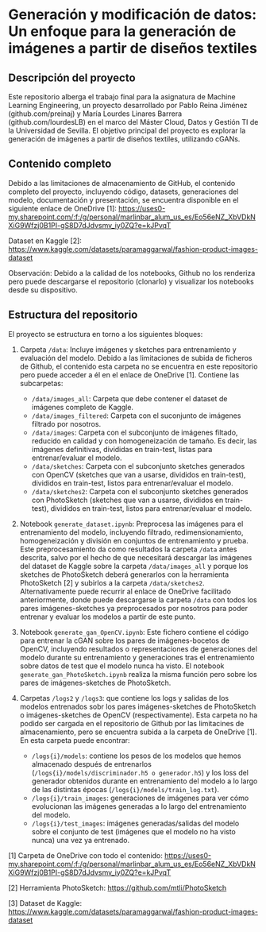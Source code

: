 # Generación y modificación de datos: Un enfoque para la generación de imágenes a partir de diseños textiles

## Descripción del proyecto
Este repositorio alberga el trabajo final para la asignatura de Machine Learning Engineering, un proyecto desarrollado por Pablo Reina Jiménez (github.com/preinaj) y María Lourdes Linares Barrera (github.com/lourdesLB) en el marco del Máster Cloud, Datos y Gestión TI de la Universidad de Sevilla. El objetivo principal del proyecto es explorar la generación de imágenes a partir de diseños textiles, utilizando cGANs. 


## Contenido completo

Debido a las limitaciones de almacenamiento de GitHub, el contenido completo del proyecto, incluyendo código, datasets, generaciones del modelo, documentación y presentación, se encuentra disponible en el siguiente enlace de OneDrive [1]: https://uses0-my.sharepoint.com/:f:/g/personal/marlinbar_alum_us_es/Eo56eNZ_XbVDkNXiG9Wfzj0B1PI-gS8D7dJdvsmv_iy0ZQ?e=kJPvqT

Dataset en Kaggle [2]: https://www.kaggle.com/datasets/paramaggarwal/fashion-product-images-dataset 

Observación: Debido a la calidad de los notebooks, Github no los renderiza pero puede descargarse el repositorio (clonarlo) y visualizar los notebooks desde su dispositivo.


## Estructura del repositorio

El proyecto se estructura en torno a los siguientes bloques:  

1. Carpeta `/data`: Incluye imágenes y sketches para entrenamiento y evaluación del modelo. Debido a las limitaciones de subida de ficheros de Github, el contenido esta carpeta no se encuentra en este repositorio pero puede acceder a él en el enlace de OneDrive [1]. Contiene las subcarpetas:
    * `/data/images_all`: Carpeta que debe contener el dataset de imágenes completo de Kaggle.
    * `/data/images_filtered`: Carpeta con el suconjunto de imágenes filtrado por nosotros.
    * `/data/images`: Carpeta con el subconjunto de imágenes filtado, reducido en calidad y con homogeneización de tamaño. Es decir, las imágenes definitivas, divididas en train-test, listas para entrenar/evaluar el modelo.
    * `/data/sketches`: Carpeta con el subconjunto sketches generados con OpenCV (sketches que van a usarse, divididos en train-test), divididos en train-test, listos para entrenar/evaluar el modelo.
    * `/data/sketches2`:  Carpeta con el subconjunto sketches generados con PhotoSketch (sketches que van a usarse, divididos en train-test), divididos en train-test, listos para entrenar/evaluar el modelo.


2. Notebook `generate_dataset.ipynb`: Preprocesa las imágenes para el entrenamiento del modelo, incluyendo filtrado, redimensionamiento, homogeneización y división en conjuntos de entrenamiento y prueba. Este preprocesamiento da como resultados la carpeta `/data` antes descrita, salvo por el hecho de que necesitará descargar las imágenes del dataset de Kaggle sobre la carpeta `/data/images_all` y porque los sketches de PhotoSketch deberá generarlos con la herramienta PhotoSketch [2] y subirlos a la carpeta `/data/sketches2`. Alternativamente puede recurrir al enlace de OneDrive facilitado anteriormente, donde puede descargarse la carpeta `/data` con todos los pares imágenes-sketches ya preprocesados por nosotros para poder entrenar y evaluar los modelos a partir de este punto.


3. Notebook `generate_gan_OpenCV.ipynb`:  Este fichero contiene el código para entrenar la cGAN sobre los pares de imágenes-bocetos de OpenCV, incluyendo resultados o representaciones de generaciones del modelo durante su entrenamiento y generaciones tras el entrenamiento sobre datos de test que el modelo nunca ha visto. El notebook  `generate_gan_PhotoSketch.ipynb` realiza la misma función pero sobre los pares de imágenes-sketches de PhotoSketch.


4. Carpetas `/logs2` y `/logs3`:  que contiene los logs y salidas de los modelos entrenados sobr los pares imágenes-sketches de PhotoSketch o imágenes-sketches de OpenCV (respectivamente). Esta carpeta no ha podido ser cargada en el repositorio de Github por las limitacines de almacenamiento, pero se encuentra subida a la carpeta de OneDrive [1]. En esta carpeta puede encontrar:
    * `/logs{i}/models`: contiene los pesos de los modelos que hemos almacenado después de entrenarlos (`/logs{i}/models/discriminador.h5 o generador.h5`) y los loss del generador obtenidos durante en entrenamiento del modelo a lo largo de las distintas épocas (`/logs{i}/models/train_log.txt`).
    * `/logs{i}/train_images`: generaciones de imágenes para ver cómo evolucionan las imágenes generadas a lo largo del entrenamiento del modelo.
    * `/logs{i}/test_images`: imágenes generadas/salidas del modelo sobre el conjunto de test (imágenes que el modelo no ha visto nunca) una vez ya entrenado.
    

[1] Carpeta de OneDrive con todo el contenido: https://uses0-my.sharepoint.com/:f:/g/personal/marlinbar_alum_us_es/Eo56eNZ_XbVDkNXiG9Wfzj0B1PI-gS8D7dJdvsmv_iy0ZQ?e=kJPvqT

[2] Herramienta PhotoSketch: https://github.com/mtli/PhotoSketch

[3] Dataset de Kaggle: https://www.kaggle.com/datasets/paramaggarwal/fashion-product-images-dataset

